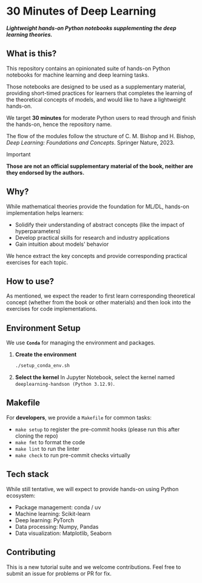 # 30 Minutes of Deep Learning

_**Lightweight hands-on Python notebooks supplementing the deep learning theories.**_

## What is this?

This repository contains an opinionated suite of hands-on Python notebooks for machine learning and deep learning tasks.

Those notebooks are designed to be used as a supplementary material, providing short-timed practices for learners that completes the learning of the theoretical concepts of models, and would like to have a lightweight hands-on.

We target **30 minutes** for moderate Python users to read through and finish the hands-on, hence the repository name.

The flow of the modules follow the structure of C. M. Bishop and H. Bishop, _Deep Learning: Foundations and Concepts_. Springer Nature, 2023.

> [!IMPORTANT]
> **Those are not an official supplementary material of the book, neither are they endorsed by the authors.**

## Why?

While mathematical theories provide the foundation for ML/DL, hands-on implementation helps learners:

- Solidify their understanding of abstract concepts (like the impact of hyperparameters)
- Develop practical skills for research and industry applications
- Gain intuition about models' behavior

We hence extract the key concepts and provide corresponding practical exercises for each topic.

## How to use?

As mentioned, we expect the reader to first learn corresponding theoretical concept
(whether from the book or other materials)
and then look into the exercises for code implementations.

## Environment Setup

We use **`Conda`** for managing the environment and packages.

1. **Create the environment**

   ```bash
   ./setup_conda_env.sh
   ```

2. **Select the kernel**
   In Jupyter Notebook, select the kernel named `deeplearning-handson (Python 3.12.9)`.

## Makefile
For **developers**, we provide a `Makefile` for common tasks:
- `make setup` to register the pre-commit hooks (please run this after cloning the repo)
- `make fmt` to format the code
- `make lint` to run the linter
- `make check` to run pre-commit checks virtually

## Tech stack

While still tentative, we will expect to provide hands-on using Python ecosystem:

- Package management: conda / uv
- Machine learning: Scikit-learn
- Deep learning: PyTorch
- Data processing: Numpy, Pandas
- Data visualization: Matplotlib, Seaborn

## Contributing

This is a new tutorial suite and we welcome contributions.
Feel free to submit an issue for problems or PR for fix.
